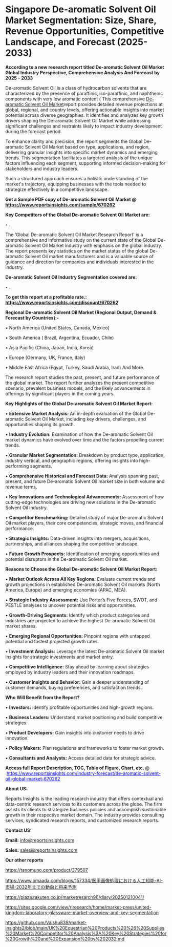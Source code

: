 # Singapore De-aromatic Solvent Oil Market Segmentation: Size, Share, Revenue Opportunities, Competitive Landscape, and Forecast (2025-2033)

<strong>According to a new research report titled De-aromatic Solvent Oil Market Global Industry Perspective, Comprehensive Analysis And Forecast by 2025 – 2033</strong>

De-aromatic Solvent Oil is a class of hydrocarbon solvents that are characterized by the presence of paraffinic, iso-paraffinic, and naphthenic components with very low aromatic content ( This comprehensive <a href=https://www.reportsinsights.com/sample/670262>De-aromatic Solvent Oil Market</a>report provides detailed revenue projections at global, regional, and country levels, offering actionable insights into market potential across diverse geographies. It identifies and analyzes key growth drivers shaping the De-aromatic Solvent Oil Market while addressing significant challenges and restraints likely to impact industry development during the forecast period.

To enhance clarity and precision, the report segments the Global De-aromatic Solvent Oil Market based on type, applications, and region, delivering granular insights into specific market dynamics and emerging trends. This segmentation facilitates a targeted analysis of the unique factors influencing each segment, supporting informed decision-making for stakeholders and industry leaders.

Such a structured approach ensures a holistic understanding of the market's trajectory, equipping businesses with the tools needed to strategize effectively in a competitive landscape.

<strong>Get a Sample PDF copy of De-aromatic Solvent Oil Market </strong><strong>@<a href=https://www.reportsinsights.com/sample/670262 style=color:#0000ff;> https://www.reportsinsights.com/sample/670262</a></strong></font>

<strong>Key Competitors of the Global De-aromatic Solvent Oil Market are:</strong>

‣ .

The ‘Global De-aromatic Solvent Oil Market Research Report’ is a comprehensive and informative study on the current state of the Global De-aromatic Solvent Oil Market industry with emphasis on the global industry. The report presents key statistics on the market status of the global De-aromatic Solvent Oil market manufacturers and is a valuable source of guidance and direction for companies and individuals interested in the industry.

<strong>De-aromatic Solvent Oil Industry Segmentation covered are:</strong>

‣ .

<strong>To get this report at a profitable rate.: <a href=https://www.reportsinsights.com/discount/670262 style=color:#0000ff;>https://www.reportsinsights.com/discount/670262</a></strong></font>

<strong>Regional De-aromatic Solvent Oil Market (Regional Output, Demand &amp; Forecast by Countries):-</strong>

• North America (United States, Canada, Mexico)

• South America ( Brazil, Argentina, Ecuador, Chile)

• Asia Pacific (China, Japan, India, Korea)

• Europe (Germany, UK, France, Italy)

• Middle East Africa (Egypt, Turkey, Saudi Arabia, Iran) And More.

The research report studies the past, present, and future performance of the global market. The report further analyzes the present competitive scenario, prevalent business models, and the likely advancements in offerings by significant players in the coming years.

<strong>Key Highlights of the Global De-aromatic Solvent Oil Market Report:</strong>

• <strong>Extensive Market Analysis:</strong> An in-depth evaluation of the Global De-aromatic Solvent Oil Market, including key drivers, challenges, and opportunities shaping its growth.

• <strong>Industry Evolution:</strong> Examination of how the De-aromatic Solvent Oil market dynamics have evolved over time and the factors propelling current trends.

• <strong>Granular Market Segmentation:</strong> Breakdown by product type, application, industry vertical, and geographic regions, offering insights into high-performing segments.

• <strong>Comprehensive Historical and Forecast Data:</strong> Analysis spanning past, present, and future De-aromatic Solvent Oil market size in both volume and revenue terms.

• <strong>Key Innovations and Technological Advancements:</strong> Assessment of how cutting-edge technologies are driving new solutions in the De-aromatic Solvent Oil industry.

• <strong>Competitor Benchmarking:</strong> Detailed study of major De-aromatic Solvent Oil market players, their core competencies, strategic moves, and financial performance.

• <strong>Strategic Insights:</strong> Data-driven insights into mergers, acquisitions, partnerships, and alliances shaping the competitive landscape.

• <strong>Future Growth Prospects:</strong> Identification of emerging opportunities and potential disruptors in the De-aromatic Solvent Oil market.

<strong>Reasons to Choose the Global De-aromatic Solvent Oil Market Report:</strong>

• <strong>Market Outlook Across All Key Regions:</strong> Evaluate current trends and growth projections in established De-aromatic Solvent Oil markets (North America, Europe) and emerging economies (APAC, MEA).

• <strong>Strategic Industry Assessment:</strong> Use Porter’s Five Forces, SWOT, and PESTLE analyses to uncover potential risks and opportunities.

• <strong>Growth-Driving Segments:</strong> Identify which product categories and industries are projected to achieve the highest De-aromatic Solvent Oil market shares.

• <strong>Emerging Regional Opportunities:</strong> Pinpoint regions with untapped potential and fastest projected growth rates.

• <strong>Investment Analysis:</strong> Leverage the latest De-aromatic Solvent Oil market insights for strategic investments and market entry.

• <strong>Competitive Intelligence:</strong> Stay ahead by learning about strategies employed by industry leaders and their innovation roadmaps.

• <strong>Customer Insights and Behavior:</strong> Gain a deeper understanding of customer demands, buying preferences, and satisfaction trends.

<strong>Who Will Benefit from the Report?</strong>

• <strong>Investors:</strong> Identify profitable opportunities and high-growth regions.

• <strong>Business Leaders:</strong> Understand market positioning and build competitive strategies.

• <strong>Product Developers:</strong> Gain insights into customer needs to drive innovation.

• <strong>Policy Makers:</strong> Plan regulations and frameworks to foster market growth.

• <strong>Consultants and Analysts:</strong> Access detailed data for strategic advice.
</ul>
<strong>Access full Report Description, TOC, Table of Figure, Chart, etc. </strong>@  <a href=https://www.reportsinsights.com/industry-forecast/de-aromatic-solvent-oil-global-market-670262 style=color:#0000ff;>https://www.reportsinsights.com/industry-forecast/de-aromatic-solvent-oil-global-market-670262</a></font>

<strong><strong>About US</strong>:</strong>

Reports Insights is the leading research industry that offers contextual and data-centric research services to its customers across the globe. The firm assists its clients to strategize business policies and accomplish sustainable growth in their respective market domain. The industry provides consulting services, syndicated research reports, and customized research reports.

<strong>Contact US:</strong>

<p class=""""><b>Email:</b> <a href=mailto:info@reportsinsights.com>info@reportsinsights.com</a></p>
<p class=""""><b>Sales:</b> <a href=mailto:sales@reportsinsights.com>sales@reportsinsights.com</a></p>

<strong>Our other reports</strong>

<a href=https://tanomuno.com/product/379507>https://tanomuno.com/product/379507</a>

<a href=https://www.omaada.com/blogs/157334/医用画像処理における人工知能-AI-市場-2032年までの動向と将来予測>https://www.omaada.com/blogs/157334/医用画像処理における人工知能-AI-市場-2032年までの動向と将来予測</a>

<a href=https://plaza.rakuten.co.jp/marketresarch96/diary/202501210041/>https://plaza.rakuten.co.jp/marketresarch96/diary/202501210041/</a>

<a href=https://sites.google.com/view/riresearch/home/market-press/united-kingdom-laboratory-glassware-market-overview-and-key-segmentation>https://sites.google.com/view/riresearch/home/market-press/united-kingdom-laboratory-glassware-market-overview-and-key-segmentation</a>

<a href=https://github.com/Vaishu839/market-insights2/blob/main/UK%20Equestrian%20Products%20%26%20Supplies%20Market%20Competitor%20Analysis%3A%20Key%20Strategies%20for%20Growth%20and%20Expansion%20by%202032.md>https://github.com/Vaishu839/market-insights2/blob/main/UK%20Equestrian%20Products%20%26%20Supplies%20Market%20Competitor%20Analysis%3A%20Key%20Strategies%20for%20Growth%20and%20Expansion%20by%202032.md</a>
